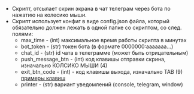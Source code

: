 - Скрипт, отсылает скрин экрана в чат телеграм через бота по нажатию на колесико мыши.
- Скрипт использует конфиг в виде config.json файла, который обязательно должен 
лежать в одной папке со скриптом, со след. полями:
    - max_time - (int) максимальное время работы скрипта в минутах
    - bot_token - (str) токен бота (в формате 0000000:aaaaaaa...)
    - chat_id - (str) id чата в телеграмме (может быть отрицательным)
    - push_message_btn - (int) код клавишы отправки скрина, изначально КОЛСИКО МЫШИ (4)
    - exit_btn_code - (int) - код клавишы выхода, изначально TAB (9) [примеры клавиш](https://stackoverflow.com/questions/31363860/how-do-i-get-the-name-of-a-key-in-pywin32-giving-its-keycode)
    - printer - (str) вариант уведомлений (console, telegram, window)
    